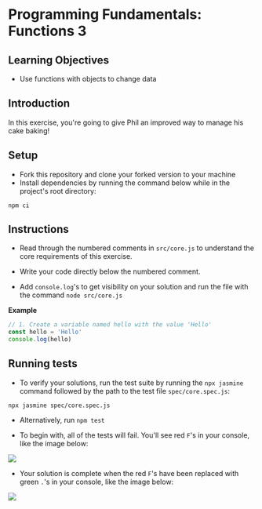 # Programming Fundamentals: Functions 3

## Learning Objectives

- Use functions with objects to change data

## Introduction

In this exercise, you're going to give Phil an improved way to manage his cake baking!

## Setup

- Fork this repository and clone your forked version to your machine
- Install dependencies by running the command below while in the project's root directory:

`npm ci`

## Instructions

- Read through the numbered comments in `src/core.js` to understand the core requirements of this exercise.

- Write your code directly below the numbered comment.

- Add `console.log`'s to get visibility on your solution and run the file with the command `node src/core.js`

**Example**

```js
// 1. Create a variable named hello with the value 'Hello'
const hello = 'Hello'
console.log(hello)
```

## Running tests

- To verify your solutions, run the test suite by running the `npx jasmine` command followed by the path to the test file `spec/core.spec.js`:

`npx jasmine spec/core.spec.js`

- Alternatively, run `npm test`

- To begin with, all of the tests will fail. You'll see red `F`'s in your console, like the image below:

![](./img/test-fail.png)

- Your solution is complete when the red `F`'s have been replaced with green `.`'s in your console, like the image below:

![](./img/test-success.png)
